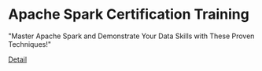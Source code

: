 # Apache Spark Certification Training

"Master Apache Spark and Demonstrate Your Data Skills with These Proven Techniques!" 

[Detail](https://eduitfree.com/courses/apache-spark-certification-training)